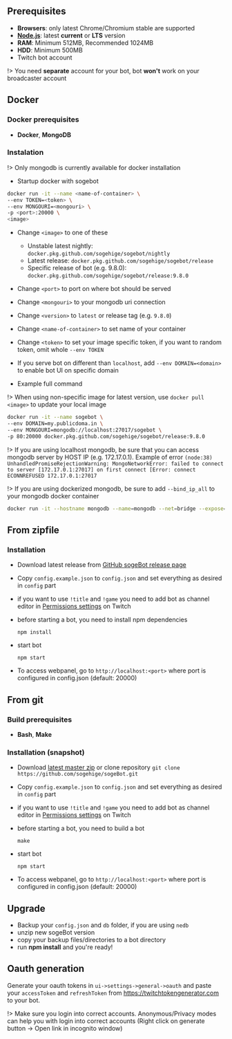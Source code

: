 ## Prerequisites

- **Browsers**: only latest Chrome/Chromium stable are supported
- **[Node.js](https://nodejs.org/en/)**: latest **current** or **LTS** version
- **RAM**: Minimum 512MB, Recommended 1024MB
- **HDD**: Minimum 500MB
- Twitch bot account

!> You need **separate** account for your bot, bot **won't**  work on your broadcaster account

## Docker

### Docker prerequisites

- **Docker**, **MongoDB**

### Instalation

!> Only mongodb is currently available for docker installation

- Startup docker with sogebot

``` bash
docker run -it --name <name-of-container> \
--env TOKEN=<token> \
--env MONGOURI=<mongouri> \
-p <port>:20000 \
<image>
```

- Change `<image>` to one of these
  - Unstable latest nightly: `docker.pkg.github.com/sogehige/sogebot/nightly`
  - Latest release: `docker.pkg.github.com/sogehige/sogebot/release`
  - Specific release of bot (e.g. 9.8.0): `docker.pkg.github.com/sogehige/sogebot/release:9.8.0`
- Change `<port>` to port on where bot should be served
- Change `<mongouri>` to your mongodb uri connection
- Change `<version>` to `latest` or release tag (e.g. `9.8.0`)
- Change `<name-of-container>` to set name of your container
- Change `<token>` to set your image specific token, if you want to random token, omit whole `--env TOKEN`

- If you serve bot on different than `localhost`, add `--env DOMAIN=<domain>` to
  enable bot UI on specific domain

- Example full command

!> When using non-specific image for latest version, use `docker pull <image>` to update your local image

``` bash
docker run -it --name sogebot \
--env DOMAIN=my.publicdoma.in \
--env MONGOURI=mongodb://localhost:27017/sogebot \
-p 80:20000 docker.pkg.github.com/sogehige/sogebot/release:9.8.0
```

!> If you are using localhost mongodb, be sure that you can access mongodb server by HOST IP (e.g. 172.17.0.1).
   Example of error `(node:38) UnhandledPromiseRejectionWarning: MongoNetworkError: failed to connect to server [172.17.0.1:27017] on first connect [Error: connect ECONNREFUSED 172.17.0.1:27017`

!> If you are using dockerized mongodb, be sure to add `--bind_ip_all`
   to your mongodb docker container

``` bash
docker run -it --hostname mongodb --name=mongodb --net=bridge --expose=27017 mongo --bind_ip_all
```

## From zipfile

### Installation

- Download latest release from [GitHub sogeBot release page](https://github.com/sogehige/sogeBot/releases)
- Copy `config.example.json` to `config.json` and set everything as desired in `config` part
- if you want to use `!title` and `!game` you need to add bot as channel editor in [Permissions settings](http://twitch.tv/dashboard/permissions) on Twitch
- before starting a bot, you need to install npm dependencies

    `npm install`

- start bot

    `npm start`

- To access webpanel, go to `http://localhost:<port>` where port is configured in config.json (default: 20000)

## From git

### Build prerequisites

- **Bash**, **Make**

### Installation (snapshot)

- Download [latest master zip](https://github.com/sogehige/sogeBot/archive/master.zip)
  or clone repository `git clone https://github.com/sogehige/sogeBot.git`
- Copy `config.example.json` to `config.json` and set everything as desired in `config` part
- if you want to use `!title` and `!game` you need to add bot as channel editor in [Permissions settings](http://twitch.tv/dashboard/permissions) on Twitch
- before starting a bot, you need to build a bot

    `make`

- start bot

    `npm start`

- To access webpanel, go to `http://localhost:<port>` where port is configured in config.json (default: 20000)

## Upgrade

- Backup your `config.json` and `db` folder, if you are using `nedb`
- unzip new sogeBot version
- copy your backup files/directories to a bot directory
- run **npm install** and you're ready!

## Oauth generation

Generate your oauth tokens in `ui->settings->general->oauth` and paste your
`accessToken` and `refreshToken` from https://twitchtokengenerator.com to your bot.

!> Make sure you login into correct accounts. Anonymous/Privacy modes can help
   you with login into correct accounts (Right click on generate button -> Open
  link in incognito window)